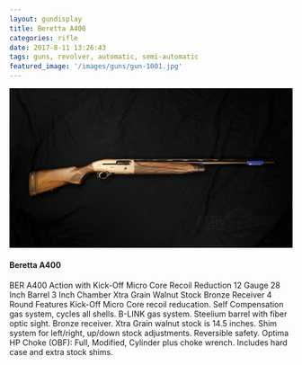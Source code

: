 ```yaml
---
layout: gundisplay
title: Beretta A400
categories: rifle
date: 2017-8-11 13:26:43
tags: guns, revolver, automatic, semi-automatic
featured_image: '/images/guns/gun-1001.jpg'
---
```


<div>
<img src="/images/guns/rifle-1008.jpg" alt="Beretta" />
</div>

#### Beretta A400
BER A400 Action with Kick-Off Micro Core Recoil Reduction 12 Gauge 28 Inch Barrel 3 Inch Chamber Xtra Grain Walnut Stock Bronze Receiver 4 Round Features Kick-Off Micro Core recoil reducation. Self Compensation gas system, cycles all shells. B-LINK gas system. Steelium barrel with fiber optic sight. Bronze receiver. Xtra Grain walnut stock is 14.5 inches. Shim system for left/right, up/down stock adjustments. Reversible safety. Optima HP Choke (OBF): Full, Modified, Cylinder plus choke wrench. Includes hard case and extra stock shims.

